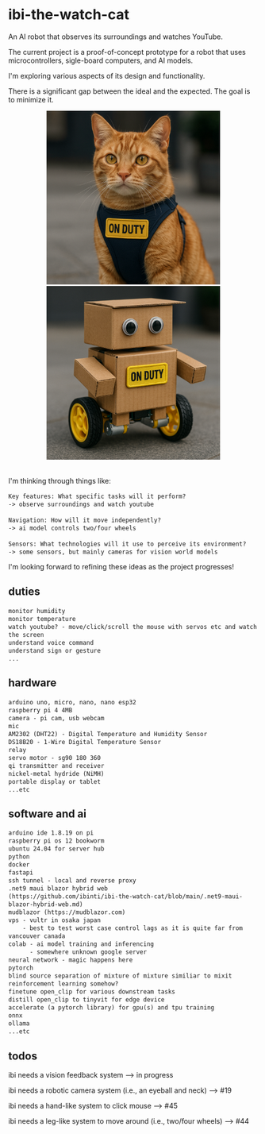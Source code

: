 # ibi-the-watch-cat

An AI robot that observes its surroundings and watches YouTube.

The current project is a proof-of-concept prototype for a robot that uses microcontrollers, sigle-board computers, and AI models.

I'm exploring various aspects of its design and functionality.

There is a significant gap between the ideal and the expected. The goal is to minimize it.

<div align="center">
  <img src="png/ibi-the-watch-cat-ideal.png" alt="ideal ibi" width="350" style="display: inline-block; margin: 0 15px;">
  <img src="png/ibi-the-watch-cat-expected.png" alt="expected ibi" width="350" style="display: inline-block; margin: 0 15px;">
</div>

<br>

I'm thinking through things like:

    Key features: What specific tasks will it perform?
    -> observe surroundings and watch youtube

    Navigation: How will it move independently?
    -> ai model controls two/four wheels 

    Sensors: What technologies will it use to perceive its environment?
    -> some sensors, but mainly cameras for vision world models

I'm looking forward to refining these ideas as the project progresses!

## duties
```
monitor humidity
monitor temperature
watch youtube? - move/click/scroll the mouse with servos etc and watch the screen
understand voice command
understand sign or gesture
...
```
## hardware
```
arduino uno, micro, nano, nano esp32
raspberry pi 4 4MB
camera - pi cam, usb webcam
mic
AM2302 (DHT22) - Digital Temperature and Humidity Sensor
DS18B20 - 1-Wire Digital Temperature Sensor
relay
servo motor - sg90 180 360
qi transmitter and receiver
nickel-metal hydride (NiMH)
portable display or tablet
...etc
```
## software and ai
```
arduino ide 1.8.19 on pi
raspberry pi os 12 bookworm
ubuntu 24.04 for server hub
python
docker
fastapi
ssh tunnel - local and reverse proxy
.net9 maui blazor hybrid web 
(https://github.com/ibinti/ibi-the-watch-cat/blob/main/.net9-maui-blazor-hybrid-web.md)
mudblazor (https://mudblazor.com)
vps - vultr in osaka japan
    - best to test worst case control lags as it is quite far from vancouver canada
colab - ai model training and inferencing 
      - somewhere unknown google server
neural network - magic happens here
pytorch
blind source separation of mixture of mixture similiar to mixit
reinforcement learning somehow?
finetune open_clip for various downstream tasks
distill open_clip to tinyvit for edge device
accelerate (a pytorch library) for gpu(s) and tpu training
onnx
ollama
...etc
```

## todos

ibi needs a vision feedback system --> in progress

ibi needs a robotic camera system (i.e., an eyeball and neck) --> #19

ibi needs a hand-like system to click mouse --> #45

ibi needs a leg-like system to move around (i.e., two/four wheels) --> #44

